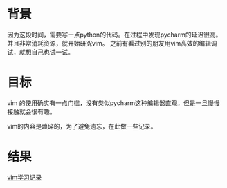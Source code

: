 # 背景
因为这段时间，需要写一点python的代码。在过程中发现pycharm的延迟很高。并且非常消耗资源，就开始研究vim。
之前有看过别的朋友用vim高效的编辑调试，就想自己也试一试。

# 目标
vim 的使用确实有一点门槛，没有类似pycharm这种编辑器直观，但是一旦慢慢接触就会很有趣。

vim的内容是琐碎的，为了避免遗忘，在此做一些记录。

# 结果
[vim学习记录](vim_record.md)
